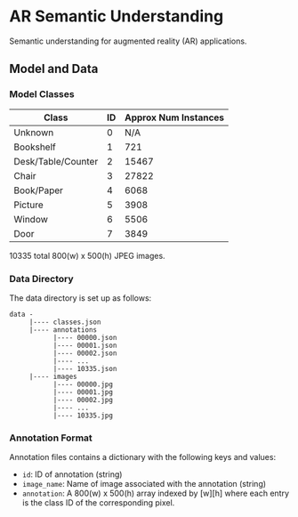 # AR Semantic Understanding

Semantic understanding for augmented reality (AR) applications.

## Model and Data

### Model Classes

| Class              | ID | Approx Num Instances |
|--------------------|----|----------------------|
| Unknown            | 0  | N/A                  |
| Bookshelf          | 1  | 721                  |
| Desk/Table/Counter | 2  | 15467                |
| Chair              | 3  | 27822                |
| Book/Paper         | 4  | 6068                 |
| Picture            | 5  | 3908                 |
| Window             | 6  | 5506                 |
| Door               | 7  | 3849                 |

10335 total 800(w) x 500(h) JPEG images.

### Data Directory

The data directory is set up as follows:

```text
data -
     |---- classes.json
     |---- annotations
           |---- 00000.json
           |---- 00001.json
           |---- 00002.json
           |---- ...
           |---- 10335.json
     |---- images
           |---- 00000.jpg
           |---- 00001.jpg
           |---- 00002.jpg
           |---- ...
           |---- 10335.jpg
```

### Annotation Format

Annotation files contains a dictionary with the following keys and values:

- `id`: ID of annotation (string)
- `image_name`: Name of image associated with the annotation (string)
- `annotation`: A 800(w) x 500(h) array indexed by [w][h] where each entry is the class ID of the corresponding pixel.

